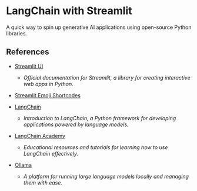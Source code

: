 # LangChain with Streamlit

A quick way to spin up generative AI applications using open-source Python libraries.

## References

- [Streamlit UI](https://docs.streamlit.io/)
  - *Official documentation for Streamlit, a library for creating interactive web apps in Python.*

- [Streamlit Emoji Shortcodes](https://streamlit-emoji-shortcodes-streamlit-app-gwckff.streamlit.app/)

- [LangChain](https://python.langchain.com/docs/introduction/)
  - *Introduction to LangChain, a Python framework for developing applications powered by language models.*

- [LangChain Academy](https://github.com/langchain-ai/langchain-academy)
  - *Educational resources and tutorials for learning how to use LangChain effectively.*

- [Ollama](https://github.com/ollama/ollama)
  - *A platform for running large language models locally and managing them with ease.*
